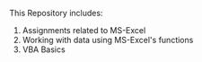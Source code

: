 This Repository includes:<br>
1. Assignments related to MS-Excel<br>
2. Working with data using MS-Excel's functions<br>
3. VBA Basics
